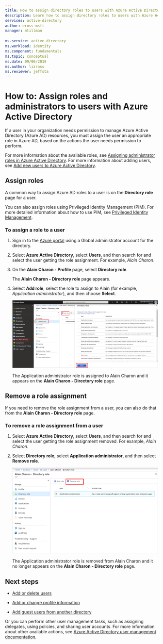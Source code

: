 ```yaml
---
title: How to assign directory roles to users with Azure Active Directory | Microsoft Docs
description: Learn how to assign directory roles to users with Azure Active Directory.
services: active-directory
author: eross-msft
manager: mtillman

ms.service: active-directory
ms.workload: identity
ms.component: fundamentals
ms.topic: conceptual
ms.date: 09/06/2018
ms.author: lizross
ms.reviewer: jeffsta
---
```


# How to: Assign roles and administrators to users with Azure Active Directory
If a user in your organization needs permission to manage Azure Active Directory (Azure AD) resources, you must assign the user an appropriate role in Azure AD, based on the actions the user needs permission to perform.

For more information about the available roles, see [Assigning administrator roles in Azure Active Directory](../users-groups-roles/directory-assign-admin-roles.md). For more information about adding users, see [Add new users to Azure Active Directory](add-users-azure-active-directory.md).

## Assign roles
A common way to assign Azure AD roles to a user is on the **Directory role** page for a user.

You can also assign roles using Privileged Identity Management (PIM). For more detailed information about how to use PIM, see [Privileged Identity Management](https://docs.microsoft.com/azure/active-directory/privileged-identity-management).

### To assign a role to a user
1. Sign in to the [Azure portal](https://portal.azure.com/) using a Global administrator account for the directory.

2. Select **Azure Active Directory**, select **Users**, and then search for and select the user getting the role assignment. For example, _Alain Charon_.

3. On the **Alain Charon - Profile** page, select **Directory role**.

    The **Alain Charon - Directory role** page appears.

4. Select **Add role**, select the role to assign to Alain (for example, _Application administrator_), and then choose **Select**.

    ![Directory roles page, showing the selected role](media/active-directory-users-assign-role-azure-portal/directory-role-select-role.png)

    The Application administrator role is assigned to Alain Charon and it appears on the **Alain Charon - Directory role** page.

## Remove a role assignment
If you need to remove the role assignment from a user, you can also do that from the **Alain Charon - Directory role** page.

### To remove a role assignment from a user

1. Select **Azure Active Directory**, select **Users**, and then search for and select the user getting the role assignment removed. For example, _Alain Charon_.

2. Select **Directory role**, select **Application administrator**, and then select **Remove role**.

    ![Directory roles page, showing the selected role and the remove option](media/active-directory-users-assign-role-azure-portal/directory-role-remove-role.png)

    The Application administrator role is removed from Alain Charon and it no longer appears on the **Alain Charon - Directory role** page.

## Next steps
- [Add or delete users](add-users-azure-active-directory.md)

- [Add or change profile information](active-directory-users-profile-azure-portal.md)

- [Add guest users from another directory](../b2b/what-is-b2b.md)

Or you can perform other user management tasks, such as assigning delegates, using policies, and sharing user accounts. For more information about other available actions, see [Azure Active Directory user management documentation](../users-groups-roles/index.yml).


